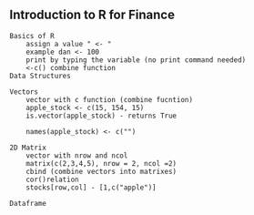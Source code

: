 ## Introduction to R for Finance
    Basics of R
        assign a value " <- "
        example dan <- 100
        print by typing the variable (no print command needed)
        <-c() combine function
    Data Structures

    Vectors
        vector with c function (combine fucntion)
        apple_stock <- c(15, 154, 15)
        is.vector(apple_stock) - returns True

        names(apple_stock) <- c("")
    
    2D Matrix
        vector with nrow and ncol
        matrix(c(2,3,4,5), nrow = 2, ncol =2)
        cbind (combine vectors into matrixes)
        cor()relation
        stocks[row,col] - [1,c("apple")]

    Dataframe
        
